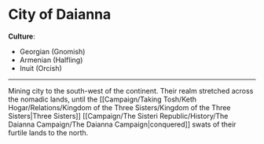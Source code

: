 # City of Daianna

**Culture**:

- Georgian (Gnomish)
- Armenian (Halfling)
- Inuit (Orcish)

---

Mining city to the south-west of the continent. Their realm stretched across the nomadic lands, until the [[Campaign/Taking Tosh/Keth Hogar/Relations/Kingdom of the Three Sisters/Kingdom of the Three Sisters|Three Sisters]] [[Campaign/The Sisteri Republic/History/The Daianna Campaign/The Daianna Campaign|conquered]] swats of their furtile lands to the north.
